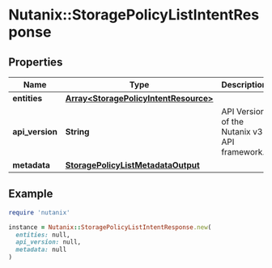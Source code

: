 # Nutanix::StoragePolicyListIntentResponse

## Properties

| Name | Type | Description | Notes |
| ---- | ---- | ----------- | ----- |
| **entities** | [**Array&lt;StoragePolicyIntentResource&gt;**](StoragePolicyIntentResource.md) |  | [optional] |
| **api_version** | **String** | API Version of the Nutanix v3 API framework. | [default to &#39;3.1.0&#39;] |
| **metadata** | [**StoragePolicyListMetadataOutput**](StoragePolicyListMetadataOutput.md) |  |  |

## Example

```ruby
require 'nutanix'

instance = Nutanix::StoragePolicyListIntentResponse.new(
  entities: null,
  api_version: null,
  metadata: null
)
```

